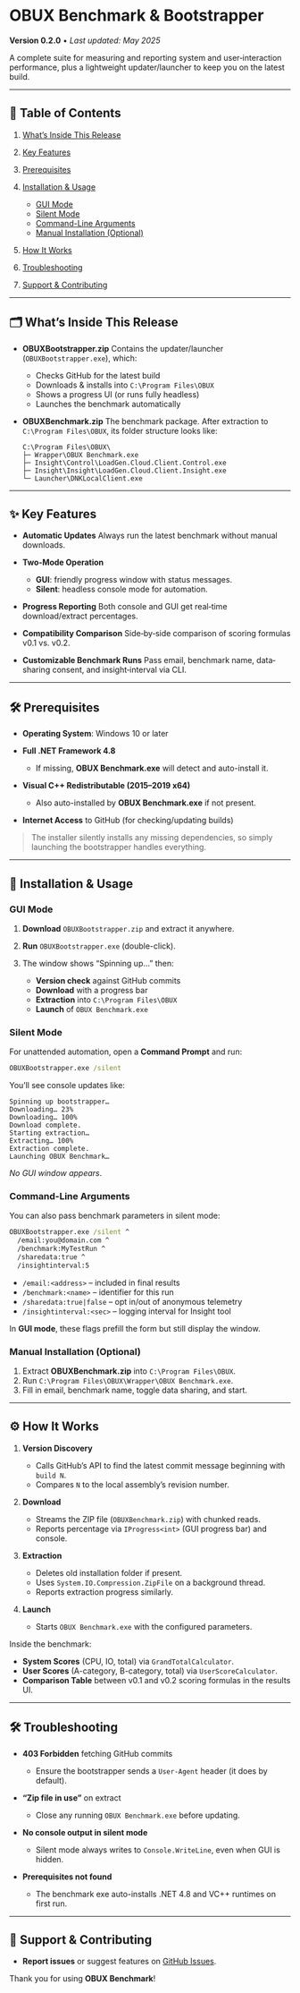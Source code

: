 # OBUX Benchmark & Bootstrapper

**Version 0.2.0** • *Last updated: May 2025*

A complete suite for measuring and reporting system and user‐interaction performance, plus a lightweight updater/launcher to keep you on the latest build.

---

## 📖 Table of Contents

1. [What’s Inside This Release](?tab=readme-ov-file#whats-inside-this-release)
2. [Key Features](?tab=readme-ov-file#key-features)
3. [Prerequisites](?tab=readme-ov-file#prerequisites)
4. [Installation & Usage](?tab=readme-ov-file#installation--usage)

   * [GUI Mode](?tab=readme-ov-file#gui-mode)
   * [Silent Mode](?tab=readme-ov-file#silent-mode)
   * [Command-Line Arguments](?tab=readme-ov-file#command-line-arguments)
   * [Manual Installation (Optional)](?tab=readme-ov-file#manual-installation-optional)
5. [How It Works](?tab=readme-ov-file#how-it-works)
6. [Troubleshooting](?tab=readme-ov-file#troubleshooting)
7. [Support & Contributing](?tab=readme-ov-file#support--contributing)

---

## 🗂 What’s Inside This Release

* **OBUXBootstrapper.zip**
  Contains the updater/launcher (`OBUXBootstrapper.exe`), which:

  * Checks GitHub for the latest build
  * Downloads & installs into `C:\Program Files\OBUX`
  * Shows a progress UI (or runs fully headless)
  * Launches the benchmark automatically

* **OBUXBenchmark.zip**
  The benchmark package. After extraction to `C:\Program Files\OBUX`, its folder structure looks like:

  ```
  C:\Program Files\OBUX\
  ├─ Wrapper\OBUX Benchmark.exe
  ├─ Insight\Control\LoadGen.Cloud.Client.Control.exe
  ├─ Insight\Insight\LoadGen.Cloud.Client.Insight.exe
  └─ Launcher\DNKLocalClient.exe
  ```

---

## ✨ Key Features

* **Automatic Updates**
  Always run the latest benchmark without manual downloads.
* **Two‐Mode Operation**

  * **GUI**: friendly progress window with status messages.
  * **Silent**: headless console mode for automation.
* **Progress Reporting**
  Both console and GUI get real‐time download/extract percentages.
* **Compatibility Comparison**
  Side‐by‐side comparison of scoring formulas v0.1 vs. v0.2.
* **Customizable Benchmark Runs**
  Pass email, benchmark name, data‐sharing consent, and insight‐interval via CLI.

---

## 🛠 Prerequisites

* **Operating System**: Windows 10 or later
* **Full .NET Framework 4.8**

  * If missing, **OBUX Benchmark.exe** will detect and auto-install it.
* **Visual C++ Redistributable (2015–2019 x64)**

  * Also auto-installed by **OBUX Benchmark.exe** if not present.
* **Internet Access** to GitHub (for checking/updating builds)

> The installer silently installs any missing dependencies, so simply launching the bootstrapper handles everything.

---

## 🚀 Installation & Usage

### GUI Mode

1. **Download** `OBUXBootstrapper.zip` and extract it anywhere.
2. **Run** `OBUXBootstrapper.exe` (double-click).
3. The window shows “Spinning up…” then:

   * **Version check** against GitHub commits
   * **Download** with a progress bar
   * **Extraction** into `C:\Program Files\OBUX`
   * **Launch** of `OBUX Benchmark.exe`

### Silent Mode

For unattended automation, open a **Command Prompt** and run:

```bat
OBUXBootstrapper.exe /silent
```

You’ll see console updates like:

```
Spinning up bootstrapper…
Downloading… 23%
Downloading… 100%
Download complete.
Starting extraction…
Extracting… 100%
Extraction complete.
Launching OBUX Benchmark…
```

*No GUI window appears*.

### Command-Line Arguments

You can also pass benchmark parameters in silent mode:

```bat
OBUXBootstrapper.exe /silent ^
  /email:you@domain.com ^
  /benchmark:MyTestRun ^
  /sharedata:true ^
  /insightinterval:5
```

* `/email:<address>` – included in final results
* `/benchmark:<name>` – identifier for this run
* `/sharedata:true|false` – opt in/out of anonymous telemetry
* `/insightinterval:<sec>` – logging interval for Insight tool

In **GUI mode**, these flags prefill the form but still display the window.

### Manual Installation (Optional)

1. Extract **OBUXBenchmark.zip** into `C:\Program Files\OBUX`.
2. Run `C:\Program Files\OBUX\Wrapper\OBUX Benchmark.exe`.
3. Fill in email, benchmark name, toggle data sharing, and start.

---

## ⚙️ How It Works

1. **Version Discovery**

   * Calls GitHub’s API to find the latest commit message beginning with `build N`.
   * Compares `N` to the local assembly’s revision number.
2. **Download**

   * Streams the ZIP file (`OBUXBenchmark.zip`) with chunked reads.
   * Reports percentage via `IProgress<int>` (GUI progress bar) and console.
3. **Extraction**

   * Deletes old installation folder if present.
   * Uses `System.IO.Compression.ZipFile` on a background thread.
   * Reports extraction progress similarly.
4. **Launch**

   * Starts `OBUX Benchmark.exe` with the configured parameters.

Inside the benchmark:

* **System Scores** (CPU, IO, total) via `GrandTotalCalculator`.
* **User Scores** (A-category, B-category, total) via `UserScoreCalculator`.
* **Comparison Table** between v0.1 and v0.2 scoring formulas in the results UI.

---

## 🛠 Troubleshooting

* **403 Forbidden** fetching GitHub commits

  * Ensure the bootstrapper sends a `User-Agent` header (it does by default).
* **“Zip file in use”** on extract

  * Close any running `OBUX Benchmark.exe` before updating.
* **No console output in silent mode**

  * Silent mode always writes to `Console.WriteLine`, even when GUI is hidden.
* **Prerequisites not found**

  * The benchmark exe auto-installs .NET 4.8 and VC++ runtimes on first run.

---

## 🤝 Support & Contributing

* **Report issues** or suggest features on [GitHub Issues](https://github.com/OBUX-IT/obux-benchmark/issues).

Thank you for using **OBUX Benchmark**!
